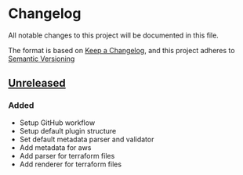 # Changelog

All notable changes to this project will be documented in this file.

The format is based on [Keep a Changelog](https://keepachangelog.com/en/1.0.0/),
and this project adheres to [Semantic Versioning](https://semver.org/spec/v2.0.0.html)

## [Unreleased]

### Added

- Setup GitHub workflow
- Setup default plugin structure
- Set default metadata parser and validator
- Add metadata for aws
- Add parser for terraform files
- Add renderer for terraform files

[Unreleased]: https://github.com/ditrit/terrator-plugin/blob/main/changelog.md
